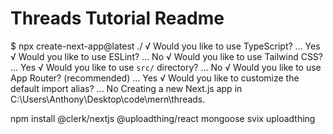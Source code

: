 # Threads Tutorial Readme

$ npx create-next-app@latest ./
√ Would you like to use TypeScript? ... Yes
√ Would you like to use ESLint? ... No
√ Would you like to use Tailwind CSS? ... Yes
√ Would you like to use `src/` directory? ... No
√ Would you like to use App Router? (recommended) ... Yes
√ Would you like to customize the default import alias? ... No
Creating a new Next.js app in C:\Users\Anthony\Desktop\code\mern\threads.

npm install @clerk/nextjs @uploadthing/react mongoose svix uploadthing
